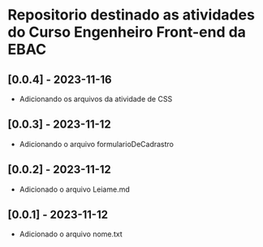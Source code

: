 # Repositorio destinado as atividades do Curso Engenheiro Front-end da EBAC

## [0.0.4] - 2023-11-16
- Adicionando os arquivos da atividade de CSS
## [0.0.3] - 2023-11-12
- Adicionando o arquivo formularioDeCadrastro
## [0.0.2] - 2023-11-12
- Adicionado o arquivo Leiame.md
## [0.0.1] - 2023-11-12
- Adicionado o arquivo nome.txt
